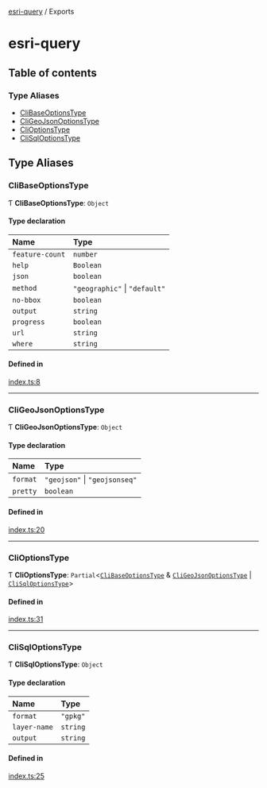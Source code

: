 [esri-query](README.md) / Exports

# esri-query

## Table of contents

### Type Aliases

- [CliBaseOptionsType](modules.md#clibaseoptionstype)
- [CliGeoJsonOptionsType](modules.md#cligeojsonoptionstype)
- [CliOptionsType](modules.md#clioptionstype)
- [CliSqlOptionsType](modules.md#clisqloptionstype)

## Type Aliases

### CliBaseOptionsType

Ƭ **CliBaseOptionsType**: `Object`

#### Type declaration

| Name | Type |
| :------ | :------ |
| `feature-count` | `number` |
| `help` | `Boolean` |
| `json` | `boolean` |
| `method` | ``"geographic"`` \| ``"default"`` |
| `no-bbox` | `boolean` |
| `output` | `string` |
| `progress` | `boolean` |
| `url` | `string` |
| `where` | `string` |

#### Defined in

[index.ts:8](https://github.com/jimmyrocks/esri-query/blob/8b67571/src/index.ts#L8)

___

### CliGeoJsonOptionsType

Ƭ **CliGeoJsonOptionsType**: `Object`

#### Type declaration

| Name | Type |
| :------ | :------ |
| `format` | ``"geojson"`` \| ``"geojsonseq"`` |
| `pretty` | `boolean` |

#### Defined in

[index.ts:20](https://github.com/jimmyrocks/esri-query/blob/8b67571/src/index.ts#L20)

___

### CliOptionsType

Ƭ **CliOptionsType**: `Partial`<[`CliBaseOptionsType`](modules.md#clibaseoptionstype) & [`CliGeoJsonOptionsType`](modules.md#cligeojsonoptionstype) \| [`CliSqlOptionsType`](modules.md#clisqloptionstype)\>

#### Defined in

[index.ts:31](https://github.com/jimmyrocks/esri-query/blob/8b67571/src/index.ts#L31)

___

### CliSqlOptionsType

Ƭ **CliSqlOptionsType**: `Object`

#### Type declaration

| Name | Type |
| :------ | :------ |
| `format` | ``"gpkg"`` |
| `layer-name` | `string` |
| `output` | `string` |

#### Defined in

[index.ts:25](https://github.com/jimmyrocks/esri-query/blob/8b67571/src/index.ts#L25)
